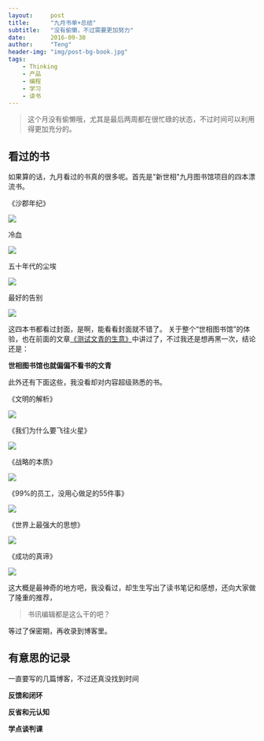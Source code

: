 ```yaml
---
layout:     post
title:      "九月书单+总结"
subtitle:   "没有偷懒，不过需要更加努力"
date:       2016-09-30
author:     "Teng"
header-img: "img/post-bg-book.jpg"
tags:
    - Thinking
    - 产品
    - 编程
    - 学习
    - 读书
---
```


> 这个月没有偷懒哦，尤其是最后两周都在很忙碌的状态，不过时间可以利用得更加充分的。

##  看过的书

如果算的话，九月看过的书真的很多呢。首先是"新世相"九月图书馆项目的四本漂流书。

《沙郡年纪》

![](http://7xtgob.com1.z0.glb.clouddn.com/16-9-30/43950457.jpg)

冷血

![](http://7xtgob.com1.z0.glb.clouddn.com/16-9-30/1794108.jpg)

五十年代的尘埃

![](http://7xtgob.com1.z0.glb.clouddn.com/16-9-30/46966995.jpg)

最好的告别

![](http://7xtgob.com1.z0.glb.clouddn.com/16-9-30/67906260.jpg)

这四本书都看过封面，是啊，能看看封面就不错了。
关于整个“世相图书馆”的体验，也在前面的文章[《测试文青的生意》](http://tengblog.com/2016/09/05/xinshixiang/)中讲过了，不过我还是想再黑一次，结论还是：

**世相图书馆也就偏偏不看书的文青**


此外还有下面这些，我没看却对内容超级熟悉的书。

《文明的解析》

![](http://7xtgob.com1.z0.glb.clouddn.com/16-9-30/44853242.jpg)

《我们为什么要飞往火星》

![](http://7xtgob.com1.z0.glb.clouddn.com/16-9-30/50894321.jpg)

《战略的本质》

![](http://7xtgob.com1.z0.glb.clouddn.com/16-9-30/65325010.jpg)

《99%的员工，没用心做足的55件事》

![](http://7xtgob.com1.z0.glb.clouddn.com/16-9-30/3262090.jpg)

《世界上最强大的思想》

![](http://7xtgob.com1.z0.glb.clouddn.com/16-9-30/90173636.jpg)

《成功的真谛》

![](http://7xtgob.com1.z0.glb.clouddn.com/16-9-30/57579106.jpg)

这大概是最神奇的地方吧，我没看过，却生生写出了读书笔记和感想，还向大家做了隆重的推荐，

> 书讯编辑都是这么干的吧？

等过了保密期，再收录到博客里。

##  有意思的记录

一直要写的几篇博客，不过还真没找到时间

**反馈和闭环**
 
**反省和元认知**

**学点谈判课**




